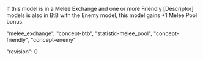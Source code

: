 If this model is in a Melee Exchange and one or more Friendly [Descriptor] models is also in BtB with the Enemy model, this model gains +1 Melee Pool bonus.

"melee_exchange", "concept-btb", "statistic-melee_pool", "concept-friendly", "concept-enemy"

"revision": 0